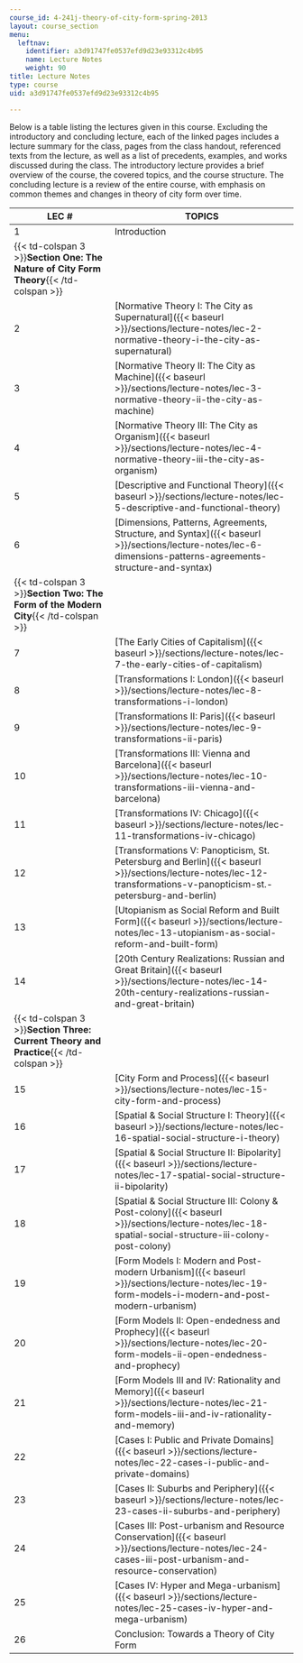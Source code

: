 ```yaml
---
course_id: 4-241j-theory-of-city-form-spring-2013
layout: course_section
menu:
  leftnav:
    identifier: a3d91747fe0537efd9d23e93312c4b95
    name: Lecture Notes
    weight: 90
title: Lecture Notes
type: course
uid: a3d91747fe0537efd9d23e93312c4b95

---
```


Below is a table listing the lectures given in this course. Excluding the introductory and concluding lecture, each of the linked pages includes a lecture summary for the class, pages from the class handout, referenced texts from the lecture, as well as a list of precedents, examples, and works discussed during the class. The introductory lecture provides a brief overview of the course, the covered topics, and the course structure. The concluding lecture is a review of the entire course, with emphasis on common themes and changes in theory of city form over time.

| LEC # | TOPICS |
| --- | --- |
| 1 | Introduction |
| {{< td-colspan 3 >}}**Section One: The Nature of City Form Theory**{{< /td-colspan >}} |||
| 2 | [Normative Theory I: The City as Supernatural]({{< baseurl >}}/sections/lecture-notes/lec-2-normative-theory-i-the-city-as-supernatural) |
| 3 | [Normative Theory II: The City as Machine]({{< baseurl >}}/sections/lecture-notes/lec-3-normative-theory-ii-the-city-as-machine) |
| 4 | [Normative Theory III: The City as Organism]({{< baseurl >}}/sections/lecture-notes/lec-4-normative-theory-iii-the-city-as-organism) |
| 5 | [Descriptive and Functional Theory]({{< baseurl >}}/sections/lecture-notes/lec-5-descriptive-and-functional-theory) |
| 6 | [Dimensions, Patterns, Agreements, Structure, and Syntax]({{< baseurl >}}/sections/lecture-notes/lec-6-dimensions-patterns-agreements-structure-and-syntax) |
| {{< td-colspan 3 >}}**Section Two: The Form of the Modern City**{{< /td-colspan >}} |||
| 7 | [The Early Cities of Capitalism]({{< baseurl >}}/sections/lecture-notes/lec-7-the-early-cities-of-capitalism) |
| 8 | [Transformations I: London]({{< baseurl >}}/sections/lecture-notes/lec-8-transformations-i-london) |
| 9 | [Transformations II: Paris]({{< baseurl >}}/sections/lecture-notes/lec-9-transformations-ii-paris) |
| 10 | [Transformations III: Vienna and Barcelona]({{< baseurl >}}/sections/lecture-notes/lec-10-transformations-iii-vienna-and-barcelona) |
| 11 | [Transformations IV: Chicago]({{< baseurl >}}/sections/lecture-notes/lec-11-transformations-iv-chicago) |
| 12 | [Transformations V: Panopticism, St. Petersburg and Berlin]({{< baseurl >}}/sections/lecture-notes/lec-12-transformations-v-panopticism-st.-petersburg-and-berlin) |
| 13 | [Utopianism as Social Reform and Built Form]({{< baseurl >}}/sections/lecture-notes/lec-13-utopianism-as-social-reform-and-built-form) |
| 14 | [20th Century Realizations: Russian and Great Britain]({{< baseurl >}}/sections/lecture-notes/lec-14-20th-century-realizations-russian-and-great-britain) |
| {{< td-colspan 3 >}}**Section Three: Current Theory and Practice**{{< /td-colspan >}} |||
| 15 | [City Form and Process]({{< baseurl >}}/sections/lecture-notes/lec-15-city-form-and-process) |
| 16 | [Spatial & Social Structure I: Theory]({{< baseurl >}}/sections/lecture-notes/lec-16-spatial-social-structure-i-theory) |
| 17 | [Spatial & Social Structure II: Bipolarity]({{< baseurl >}}/sections/lecture-notes/lec-17-spatial-social-structure-ii-bipolarity) |
| 18 | [Spatial & Social Structure III: Colony & Post-colony]({{< baseurl >}}/sections/lecture-notes/lec-18-spatial-social-structure-iii-colony-post-colony) |
| 19 | [Form Models I: Modern and Post-modern Urbanism]({{< baseurl >}}/sections/lecture-notes/lec-19-form-models-i-modern-and-post-modern-urbanism) |
| 20 | [Form Models II: Open-endedness and Prophecy]({{< baseurl >}}/sections/lecture-notes/lec-20-form-models-ii-open-endedness-and-prophecy) |
| 21 | [Form Models III and IV: Rationality and Memory]({{< baseurl >}}/sections/lecture-notes/lec-21-form-models-iii-and-iv-rationality-and-memory) |
| 22 | [Cases I: Public and Private Domains]({{< baseurl >}}/sections/lecture-notes/lec-22-cases-i-public-and-private-domains) |
| 23 | [Cases II: Suburbs and Periphery]({{< baseurl >}}/sections/lecture-notes/lec-23-cases-ii-suburbs-and-periphery) |
| 24 | [Cases III: Post-urbanism and Resource Conservation]({{< baseurl >}}/sections/lecture-notes/lec-24-cases-iii-post-urbanism-and-resource-conservation) |
| 25 | [Cases IV: Hyper and Mega-urbanism]({{< baseurl >}}/sections/lecture-notes/lec-25-cases-iv-hyper-and-mega-urbanism) |
| 26 | Conclusion: Towards a Theory of City Form
